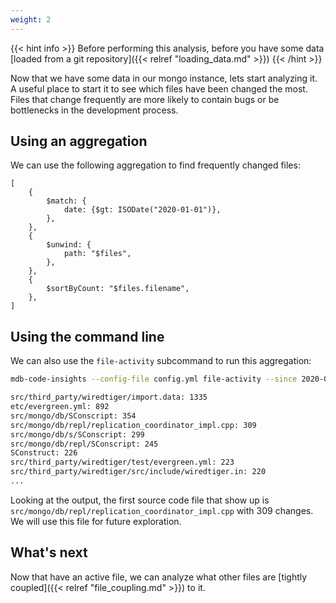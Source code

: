 ```yaml
---
weight: 2
---
```

{{< hint info >}}
Before performing this analysis, before you have some data [loaded from a git repository]({{< relref "loading_data.md" >}})
{{< /hint >}}

Now that we have some data in our mongo instance, lets start analyzing it. A useful place to start
it to see which files have been changed the most. Files that change frequently are more likely to
contain bugs or be bottlenecks in the development process.

## Using an aggregation

We can use the following aggregation to find frequently changed files:

```
[
    {
        $match: {
            date: {$gt: ISODate("2020-01-01")},
        },
    },
    {
        $unwind: {
            path: "$files",
        },
    },
    {
        $sortByCount: "$files.filename",
    },
]
```

## Using the command line

We can also use the `file-activity` subcommand to run this aggregation:

```bash
mdb-code-insights --config-file config.yml file-activity --since 2020-01-01
```

```bash
src/third_party/wiredtiger/import.data: 1335
etc/evergreen.yml: 892
src/mongo/db/SConscript: 354
src/mongo/db/repl/replication_coordinator_impl.cpp: 309
src/mongo/db/s/SConscript: 299
src/mongo/db/repl/SConscript: 245
SConstruct: 226
src/third_party/wiredtiger/test/evergreen.yml: 223
src/third_party/wiredtiger/src/include/wiredtiger.in: 220
...
```

Looking at the output, the first source code file that show up is `src/mongo/db/repl/replication_coordinator_impl.cpp`
with 309 changes.  We will use this file for future exploration.

## What's next

Now that have an active file, we can analyze what other files are [tightly coupled]({{< relref "file_coupling.md" >}}) to it.
